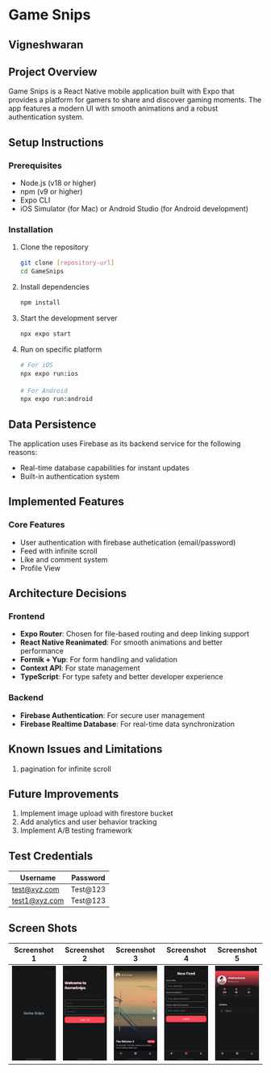 # Game Snips

## Vigneshwaran

## Project Overview
Game Snips is a React Native mobile application built with Expo that provides a platform for gamers to share and discover gaming moments. The app features a modern UI with smooth animations and a robust authentication system.

## Setup Instructions

### Prerequisites
- Node.js (v18 or higher)
- npm (v9 or higher)
- Expo CLI
- iOS Simulator (for Mac) or Android Studio (for Android development)

### Installation
1. Clone the repository
   ```bash
   git clone [repository-url]
   cd GameSnips
   ```

2. Install dependencies
   ```bash
   npm install
   ```

3. Start the development server
   ```bash
   npx expo start
   ```

4. Run on specific platform
   ```bash
   # For iOS
   npx expo run:ios
   
   # For Android
   npx expo run:android
   ```

## Data Persistence
The application uses Firebase as its backend service for the following reasons:
- Real-time database capabilities for instant updates
- Built-in authentication system

## Implemented Features

### Core Features
- User authentication with firebase authetication (email/password)
- Feed with infinite scroll
- Like and comment system
- Profile View

## Architecture Decisions

### Frontend
- **Expo Router**: Chosen for file-based routing and deep linking support
- **React Native Reanimated**: For smooth animations and better performance
- **Formik + Yup**: For form handling and validation
- **Context API**: For state management
- **TypeScript**: For type safety and better developer experience

### Backend
- **Firebase Authentication**: For secure user management
- **Firebase Realtime Database**: For real-time data synchronization

## Known Issues and Limitations
1. pagination for infinite scroll

## Future Improvements
1. Implement image upload with firestore bucket
6. Add analytics and user behavior tracking
7. Implement A/B testing framework

## Test Credentials

| Username | Password |
|----------|----------|
| test@xyz.com | Test@123 |
| test1@xyz.com | Test@123 |

## Screen Shots

| Screenshot 1 | Screenshot 2 | Screenshot 3 | Screenshot 4 | Screenshot 5 |
|--------------|--------------|--------------|--------------|--------------|
| ![Screenshot 1](screenshots/sshot1.png) | ![Screenshot 2](screenshots/sshot2.png) | ![Screenshot 3](screenshots/sshot3.png) | ![Screenshot 4](screenshots/sshot4.png) | ![Screenshot 5](screenshots/sshot5.png) |
